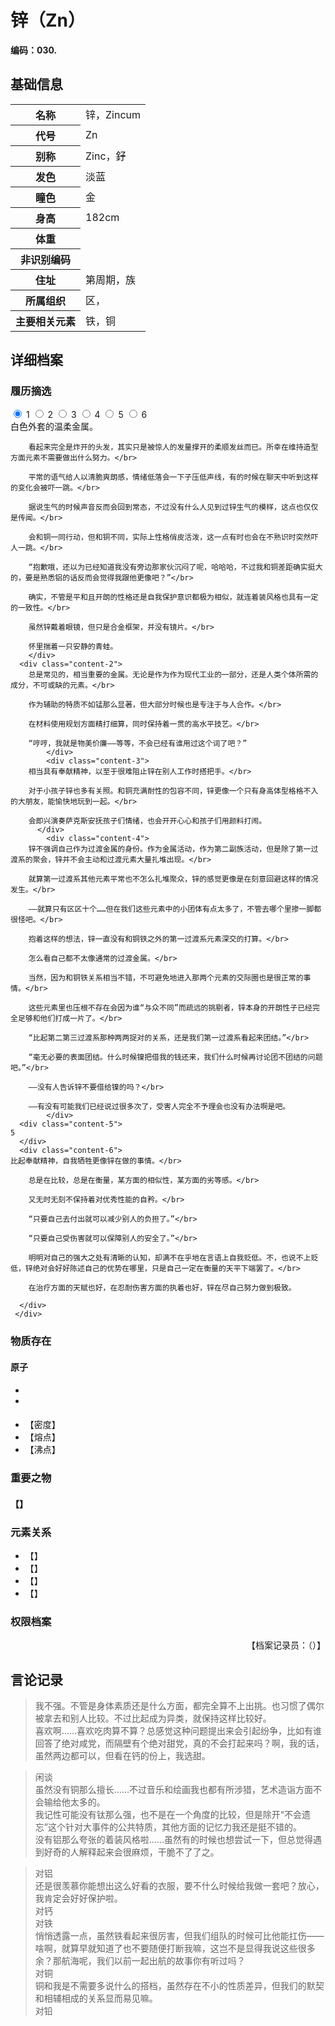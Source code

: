 # 锌（Zn）

**编码：030.**

## 基础信息

<table id="chara">
	<tr><th>名称</th><td>锌，Zincum</td></tr>
  <tr><th>代号</th><td>Zn</td></tr>
  <tr><th>别称</th><td>Zinc，釨</td></tr>
  <tr><th>发色</th><td>淡蓝</td></tr>
  <tr><th>瞳色</th><td>金</td></tr>
  <tr><th>身高</th><td>182cm</td></tr>
  <tr><th>体重</th><td></td></tr>
  <tr><th>非识别编码</th><td></td></tr>
  <tr><th>住址</th><td>第周期，族</td></tr>
  <tr><th>所属组织</th><td>区，</td></tr>
  <tr><th>主要相关元素</th><td>铁，铜</td></tr>
</table>

## 详细档案

### 履历摘选

<section class="tabs">
	        <input id="tab-1" type="radio" name="radio-set" class="tab-selector-1" checked="checked" />
		    <label for="tab-1" class="tab-label-1">1</label>
	        <input id="tab-2" type="radio" name="radio-set" class="tab-selector-2" />
		    <label for="tab-2" class="tab-label-2">2</label>
	        <input id="tab-3" type="radio" name="radio-set" class="tab-selector-3" />
		    <label for="tab-3" class="tab-label-3">3</label>
	        <input id="tab-4" type="radio" name="radio-set" class="tab-selector-4" />
		    <label for="tab-4" class="tab-label-4">4</label>
          <input id="tab-5" type="radio" name="radio-set" class="tab-selector-5" />
        <label for="tab-5" class="tab-label-5">5</label>
          <input id="tab-6" type="radio" name="radio-set" class="tab-selector-6" />
        <label for="tab-6" class="tab-label-6">6</label>
 <div class="clear-shadow"></div>
	<div class="content">
			<div class="content-1">
		白色外套的温柔金属。</br>

		看起来完全是炸开的头发，其实只是被惊人的发量撑开的柔顺发丝而已。所幸在维持造型方面元素不需要做出什么努力。</br>

		平常的语气给人以清脆爽朗感，情绪低落会一下子压低声线，有的时候在聊天中听到这样的变化会被吓一跳。</br>

		据说生气的时候声音反而会回到常态，不过没有什么人见到过锌生气的模样，这点也仅仅是传闻。</br>

		会和铜一同行动，但和铜不同，实际上性格俏皮活泼，这一点有时也会在不熟识时突然吓人一跳。</br>

		“抱歉哦，还以为已经知道我没有旁边那家伙沉闷了呢，哈哈哈，不过我和铜差距确实挺大的，要是熟悉铝的话反而会觉得我跟他更像吧？”</br>

		确实，不管是平和且开朗的性格还是自我保护意识都极为相似，就连着装风格也具有一定的一致性。</br>

		虽然锌戴着眼镜，但只是合金框架，并没有镜片。</br>

		怀里揣着一只安静的青蛙。
	  	</div>
  	  <div class="content-2">
		总是常见的，相当重要的金属。无论是作为作为现代工业的一部分，还是人类个体所需的成分，不可或缺的元素。</br>

		作为辅助的特质不如锰那么显著，但大部分时候也是专注于与人合作。</br>

		在材料使用规划方面精打细算，同时保持着一贯的高水平技艺。</br>

		“哼哼，我就是物美价廉——等等，不会已经有谁用过这个词了吧？”
			</div>
			<div class="content-3">
		相当具有奉献精神，以至于很难阻止锌在别人工作时搭把手。</br>

		对于小孩子锌也多有关照。和铜充满耐性的包容不同，锌更像一个只有身高体型格格不入的大朋友，能愉快地玩到一起。</br>

		会即兴演奏萨克斯安抚孩子们情绪，也会开开心心和孩子们用颜料打闹。
		  </div>
			<div class="content-4">
		锌不强调自己作为过渡金属的身份。作为金属活动，作为第二副族活动，但是除了第一过渡系的聚会，锌并不会主动和过渡元素大量扎堆出现。</br>

		就算第一过渡系其他元素平常也不怎么扎堆聚众，锌的感觉更像是在刻意回避这样的情况发生。</br>

		——就算只有区区十个……但在我们这些元素中的小团体有点太多了，不管去哪个里掺一脚都很怪吧。</br>

		抱着这样的想法，锌一直没有和铜铁之外的第一过渡系元素深交的打算。</br>

		怎么看自己都不太像通常的过渡金属。</br>

		当然，因为和铜铁关系相当不错，不可避免地进入那两个元素的交际圈也是很正常的事情。</br>

		这些元素里也压根不存在会因为谁“与众不同”而疏远的挑剔者，锌本身的开朗性子已经完全足够和他们打成一片了。</br>

		“比起第二第三过渡系那种两两捉对的关系，还是我们第一过渡系看起来团结。”</br>

		“毫无必要的表面团结。什么时候镍把借我的钱还来，我们什么时候再讨论团不团结的问题吧。”</br>

		——没有人告诉锌不要借给镍的吗？</br>

		——有没有可能我们已经说过很多次了，受害人完全不予理会也没有办法啊是吧。
			</div>
      <div class="content-5">
    5
      </div>
      <div class="content-6">
    比起奉献精神，自我牺牲更像锌在做的事情。</br>

		总是在比较，总是在衡量，某方面的相似性，某方面的劣等感。</br>

		又无时无刻不保持着对优秀性能的自矜。</br>

		“只要自己去付出就可以减少别人的负担了。”</br>

		“只要自己受伤害就可以保障别人的安全了。”</br>

		明明对自己的强大之处有清晰的认知，却满不在乎地在言语上自我贬低。不，也说不上贬低，锌绝对会好好陈述自己的优势在哪里，只是自己一定在衡量的天平下端罢了。</br>

		在治疗方面的天赋也好，在忍耐伤害方面的执着也好，锌在尽自己努力做到极致。

      </div>
	 </div>     
</section>

### 物质存在

#### 原子

-
-

####


- 【密度】
- 【熔点】
- 【沸点】

### 重要之物

#### 【】

### 元素关系

- 【】
- 【】
- 【】
- 【】

### 权限档案


<p align="right">【档案记录员：（）】</p>

## 言论记录

>我不强。不管是身体素质还是什么方面，都完全算不上出挑。也习惯了偶尔被拿去和别人比较。不过比起成为异类，就保持这样比较好。  
喜欢啊……喜欢吃肉算不算？总感觉这种问题提出来会引起纷争，比如有谁回答了绝对咸党，而隔壁有个绝对甜党，真的不会打起来吗？啊，我的话，虽然两边都可以，但看在钙的份上，我选甜。  


>闲谈  
虽然没有铜那么擅长……不过音乐和绘画我也都有所涉猎，艺术造诣方面不会输给他太多的。  
我记性可能没有钛那么强，也不是在一个角度的比较，但是除开“不会遗忘”这个针对大事件的公共特质，其他方面的记忆力我还是挺不错的。  
没有铝那么夸张的着装风格啦……虽然有的时候也想尝试一下，但总觉得遇到好奇的人解释起来会很麻烦，干脆不了了之。  

>对铝  
还是很羡慕你能想出这么好看的衣服，要不什么时候给我做一套吧？放心，我肯定会好好保护啦。  
对钙  
对铁  
悄悄透露一点，虽然铁看起来很厉害，但我们组队的时候可比他能扛伤——啥啊，就算早就知道了也不要随便打断我嘛，这岂不是显得我说这些很多余？那航海呢，我们以前一起出航的故事你有听过吗？  
对铜  
铜和我是不需要多说什么的搭档，虽然存在不小的性质差异，但我们的默契和相辅相成的关系显而易见嘛。  
对铅  

